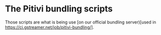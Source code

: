 The Pitivi bundling scripts
======

Those scripts are what is being use [on our official bundling server)[used in https://ci.gstreamer.net/job/pitivi-bundling/].
